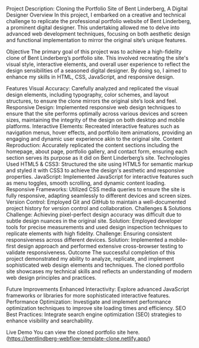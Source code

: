 Project Description: Cloning the Portfolio Site of Bent Linderberg, A Digital Designer
Overview
In this project, I embarked on a creative and technical challenge to replicate the professional portfolio website of Bent Linderberg, a prominent digital designer. This undertaking allowed me to delve into advanced web development techniques, focusing on both aesthetic design and functional implementation to mirror the original site’s unique features.

Objective
The primary goal of this project was to achieve a high-fidelity clone of Bent Linderberg’s portfolio site. This involved recreating the site's visual style, interactive elements, and overall user experience to reflect the design sensibilities of a seasoned digital designer. By doing so, I aimed to enhance my skills in HTML, CSS, JavaScript, and responsive design.

Features
Visual Accuracy: Carefully analyzed and replicated the visual design elements, including typography, color schemes, and layout structures, to ensure the clone mirrors the original site’s look and feel.
Responsive Design: Implemented responsive web design techniques to ensure that the site performs optimally across various devices and screen sizes, maintaining the integrity of the design on both desktop and mobile platforms.
Interactive Elements: Recreated interactive features such as navigation menus, hover effects, and portfolio item animations, providing an engaging and dynamic user experience akin to the original site.
Content Reproduction: Accurately replicated the content sections including the homepage, about page, portfolio gallery, and contact form, ensuring each section serves its purpose as it did on Bent Linderberg’s site.
Technologies Used
HTML5 & CSS3: Structured the site using HTML5 for semantic markup and styled it with CSS3 to achieve the design's aesthetic and responsive properties.
JavaScript: Implemented JavaScript for interactive features such as menu toggles, smooth scrolling, and dynamic content loading.
Responsive Frameworks: Utilized CSS media queries to ensure the site is fully responsive, adapting seamlessly to different devices and screen sizes.
Version Control: Employed Git and GitHub to maintain a well-documented project history for version control and collaboration.
Challenges & Solutions
Challenge: Achieving pixel-perfect design accuracy was difficult due to subtle design nuances in the original site.
Solution: Employed developer tools for precise measurements and used design inspection techniques to replicate elements with high fidelity.
Challenge: Ensuring consistent responsiveness across different devices.
Solution: Implemented a mobile-first design approach and performed extensive cross-browser testing to validate responsiveness.
Outcome
The successful completion of this project demonstrated my ability to analyze, replicate, and implement sophisticated web design elements and techniques. The cloned portfolio site showcases my technical skills and reflects an understanding of modern web design principles and practices.

Future Improvements
Enhanced Interactivity: Explore advanced JavaScript frameworks or libraries for more sophisticated interactive features.
Performance Optimization: Investigate and implement performance optimization techniques to improve site loading times and efficiency.
SEO Best Practices: Integrate search engine optimization (SEO) strategies to enhance visibility and searchability.

Live Demo
You can view the cloned portfolio site here. (https://bentlindberg-webflow-template-clone.netlify.app/)
